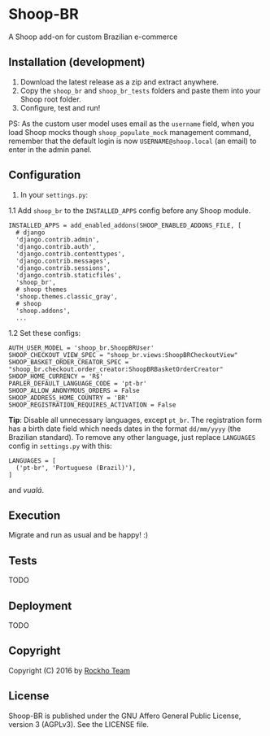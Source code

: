 # Shoop-BR
A Shoop add-on for custom Brazilian e-commerce

## Installation (development)

1. Download the latest release as a zip and extract anywhere.
2. Copy the `shoop_br` and `shoop_br_tests` folders and paste them into your Shoop root folder.
3. Configure, test and run!

PS: As the custom user model uses email as the `username` field, when you load Shoop mocks though `shoop_populate_mock` 
management command, remember that the default login is now `USERNAME@shoop.local` (an email) to enter in the admin panel.  

## Configuration

1. In your `settings.py`:

  1.1 Add `shoop_br` to the `INSTALLED_APPS` config before any Shoop module.
  ```
  INSTALLED_APPS = add_enabled_addons(SHOOP_ENABLED_ADDONS_FILE, [
    # django
    'django.contrib.admin',
    'django.contrib.auth',
    'django.contrib.contenttypes',
    'django.contrib.messages',
    'django.contrib.sessions',
    'django.contrib.staticfiles',
    'shoop_br',
    # shoop themes
    'shoop.themes.classic_gray',
    # shoop
    'shoop.addons',
    ...
  ```

  1.2 Set these configs:

  ```
  AUTH_USER_MODEL = 'shoop_br.ShoopBRUser'
  SHOOP_CHECKOUT_VIEW_SPEC = "shoop_br.views:ShoopBRCheckoutView"
  SHOOP_BASKET_ORDER_CREATOR_SPEC = "shoop_br.checkout.order_creator:ShoopBRBasketOrderCreator"
  SHOOP_HOME_CURRENCY = 'R$'
  PARLER_DEFAULT_LANGUAGE_CODE = 'pt-br'
  SHOOP_ALLOW_ANONYMOUS_ORDERS = False
  SHOOP_ADDRESS_HOME_COUNTRY = 'BR'
  SHOOP_REGISTRATION_REQUIRES_ACTIVATION = False
  ```

  **Tip**: Disable all unnecessary languages, except `pt_br`.
  The registration form has a birth date field which needs
  dates in the format `dd/mm/yyyy` (the Brazilian standard). To remove any other language,
  just replace `LANGUAGES` config in `settings.py` with this:
  ```
  LANGUAGES = [
    ('pt-br', 'Portuguese (Brazil)'),
  ]
  ```
  and *vualá*.

## Execution

Migrate and run as usual and be happy! :)

## Tests

TODO

## Deployment

TODO

## Copyright
Copyright (C) 2016 by [Rockho Team](https://github.com/rockho-team)

## License

Shoop-BR is published under the GNU Affero General Public License,
version 3 (AGPLv3). See the LICENSE file.
